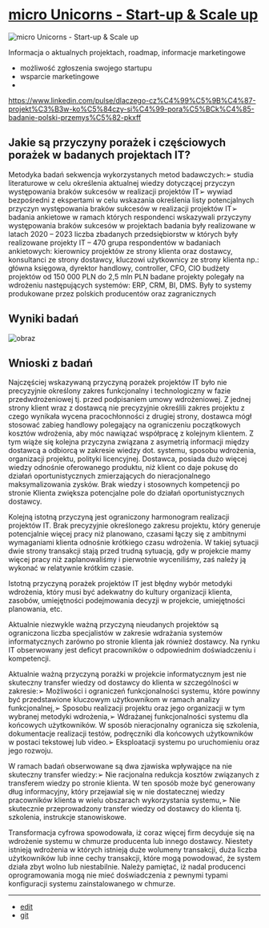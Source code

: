 # [micro Unicorns - Start-up & Scale up](http://www.microunicorns.com)


![micro Unicorns - Start-up & Scale up](https://github.com/microunicorns/www/assets/5669657/b12883f5-807f-4e52-bf37-62989df7e324)


Informacja o aktualnych projektach, roadmap, informacje marketingowe
+ możliwość zgłoszenia swojego startupu
+ wsparcie marketingowe
+ 


https://www.linkedin.com/pulse/dlaczego-cz%C4%99%C5%9B%C4%87-projekt%C3%B3w-ko%C5%84czy-si%C4%99-pora%C5%BCk%C4%85-badanie-polski-przemys%C5%82-pkxff

## Jakie są przyczyny porażek i częściowych porażek w badanych projektach IT?
Metodyka badań 
sekwencja wykorzystanych metod badawczych:➢ studia literaturowe w celu określenia aktualnej wiedzy dotyczącej przyczyn występowania braków sukcesów w realizacji projektów IT➢ wywiad bezpośredni z ekspertami w celu wskazania  określenia listy potencjalnych przyczyn występowania braków sukcesów w realizacji projektów IT➢ badania ankietowe w ramach których respondenci wskazywali przyczyny występowania braków sukcesów w projektach
badania były realizowane w latach 2020 – 2023
liczba zbadanych przedsiębiorstw w których były realizowane projekty IT – 470
grupa respondentów w badaniach ankietowych: kierownicy projektów ze strony klienta oraz dostawcy, konsultanci ze strony dostawcy, kluczowi użytkownicy ze strony klienta np.: główna księgowa, dyrektor handlowy, controller, CFO, CIO
budżety projektów od 150 000 PLN do 2,5 mln PLN
badane projekty polegały na wdrożeniu następujących systemów: ERP, CRM, BI, DMS.  Były to systemy produkowane przez polskich producentów oraz zagranicznych


## Wyniki badań

![obraz](https://github.com/microunicorns/www/assets/5669657/45613b3b-f982-484b-bc93-53aa1ac24081)


## Wnioski z badań


Najczęściej wskazywaną przyczyną porażek projektów IT było nie precyzyjnie określony zakres funkcjonalny i technologiczny w fazie przedwdrożeniowej tj. przed podpisaniem umowy wdrożeniowej. Z jednej strony klient wraz z dostawcą nie precyzyjnie określili zakres projektu z czego wynikała wycena pracochłonności z drugiej strony, dostawca mógł stosować zabieg handlowy polegający na ograniczeniu początkowych kosztów wdrożenia, aby móc nawiązać współpracę z kolejnym klientem. Z tym wiąże się kolejna przyczyna związana z asymetrią informacji między dostawcą a odbiorcą w zakresie wiedzy dot. systemu, sposobu wdrożenia, organizacji projektu, polityki licencyjnej. Dostawca, posiada dużo więcej wiedzy odnośnie oferowanego produktu, niż klient co daje pokusę do działań oportunistycznych zmierzających do nieracjonalnego maksymalizowania zysków. Brak wiedzy i stosownych kompetencji po stronie Klienta zwiększa potencjalne pole do działań oportunistycznych dostawcy.

Kolejną istotną przyczyną jest ograniczony harmonogram realizacji projektów IT. Brak precyzyjnie określonego zakresu projektu, który generuje potencjalnie więcej pracy niż planowano, czasami łączy się z ambitnymi wymaganiami klienta odnośnie krótkiego czasu wdrożenia. W takiej sytuacji dwie strony transakcji stają przed trudną sytuacją, gdy w projekcie mamy więcej pracy niż zaplanowaliśmy i pierwotnie wyceniliśmy, zaś należy ją wykonać w relatywnie krótkim czasie.

Istotną przyczyną porażek projektów IT jest błędny wybór metodyki wdrożenia, który musi być adekwatny do kultury organizacji klienta, zasobów, umiejętności podejmowania decyzji w projekcie, umiejętności planowania, etc.

Aktualnie niezwykle ważną przyczyną nieudanych projektów są ograniczona liczba specjalistów w zakresie wdrażania systemów informatycznych zarówno po stronie klienta jak również dostawcy. Na rynku IT obserwowany jest deficyt pracowników o odpowiednim doświadczeniu i kompetencji.

Aktualnie ważną przyczyną porażki w projekcie informatycznym jest nie skuteczny transfer wiedzy od dostawcy do klienta w szczególności w zakresie:➢ Możliwości i ograniczeń funkcjonalności systemu, które powinny być przedstawione kluczowym użytkownikom w ramach analizy funkcjonalnej,➢ Sposobu realizacji projektu oraz jego organizacji w tym wybranej metodyki wdrożenia,➢ Wdrażanej funkcjonalności systemu dla końcowych użytkowników. W sposób nieracjonalny ogranicza się szkolenia, dokumentacje realizacji testów, podręczniki dla końcowych użytkowników w postaci tekstowej lub video.➢ Eksploatacji systemu po uruchomieniu oraz jego rozwoju.

W ramach badań obserwowane są dwa zjawiska wpływające na nie skuteczny transfer wiedzy:➢ Nie racjonalna redukcja kosztów związanych z transferem wiedzy po stronie klienta. W ten sposób może być generowany dług informacyjny, który przejawiał się w nie dostatecznej wiedzy pracowników klienta w wielu obszarach wykorzystania systemu,➢ Nie skutecznie przeprowadzony transfer wiedzy od dostawcy do klienta tj. szkolenia, instrukcje stanowiskowe.

Transformacja cyfrowa spowodowała, iż coraz więcej firm decyduje się na wdrożenie systemu w chmurze producenta lub innego dostawcy. Niestety istnieją wdrożenia w których istnieją duże wolumeny transakcji, duża liczba użytkowników lub inne cechy transakcji, które mogą powodować, że system działa zbyt wolno lub niestabilnie. Należy pamiętać, iż nadal producenci oprogramowania mogą nie mieć doświadczenia z pewnymi typami konfiguracji systemu zainstalowanego w chmurze.


---

+ [edit](https://github.com/microunicorns/www/edit/main/README.md)
+ [git](https://github.com/microunicorns/)
